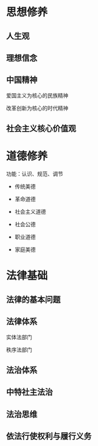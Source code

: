 # 思想修养

## 人生观



## 理想信念



## 中国精神

爱国主义为核心的民族精神

改革创新为核心的时代精神

## 社会主义核心价值观







# 道德修养



功能：认识、规范、调节

* 传统美德
* 革命道德
* 社会主义道德





* 社会公德
* 职业道德
* 家庭美德

# 法律基础

## 法律的基本问题





## 法律体系

实体法部门

秩序法部门



## 法治体系



## 中特社主法治





## 法治思维





## 依法行使权利与履行义务



